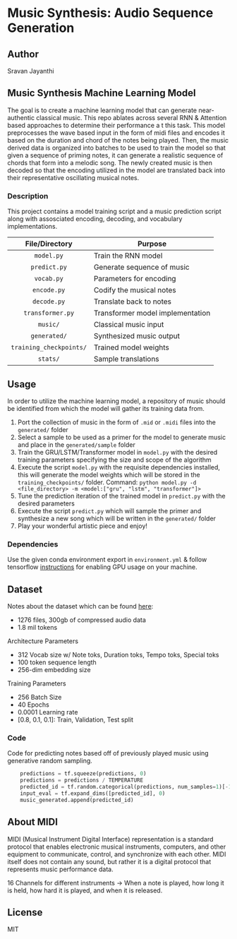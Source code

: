 # Music Synthesis: Audio Sequence Generation

## Author
Sravan Jayanthi

## Music Synthesis Machine Learning Model
The goal is to create a machine learning model that can generate near-authentic classical music. This repo ablates across several RNN & Attention based approaches to determine their performance a t this task. This model preprocesses the wave based input in the form of midi files and encodes it based on the duration and chord of the notes being played. Then, the music derived data is organized into batches to be used to train the model so that given a sequence of priming notes, it can generate a realistic sequence of chords that form into a melodic song. The newly created music is then decoded so that the encoding utilized in the model are translated back into their representative oscillating musical notes.


### Description
This project contains a model training script and a music prediction script along with assosciated encoding, decoding, and vocabulary implementations.

| File/Directory| Purpose       |
|:-------------:| ------------- | 
| `model.py` | Train the RNN model |
| `predict.py` | Generate sequence of music |
| `vocab.py` | Parameters for encoding |
| `encode.py` | Codify the musical notes |
| `decode.py` | Translate back to notes |
| `transformer.py` | Transformer model implementation |
| `music/` | Classical music input |
| `generated/` | Synthesized music output |
| `training_checkpoints/` | Trained model weights |
| `stats/` | Sample translations |

## Usage
In order to utilize the machine learning model, a repository of music should be identified from which the model will gather its training data from.
1. Port the collection of music in the form of `.mid` or `.midi` files into the `generated/` folder
2. Select a sample to be used as a primer for the model to generate music and place in the `generated/sample` folder
3. Train the GRU/LSTM/Transformer model in `model.py` with the desired training parameters specifying the size and scope of the algorithm
4. Execute the script `model.py` with the requisite dependencies installed, this will generate the model weights which will be stored in the `training_checkpoints/` folder. Command: 
`python model.py -d <file_directory> -m <model:["gru", "lstm", "transformer"]>`
5. Tune the prediction iteration of the trained model in `predict.py` with the desired parameters
6. Execute the script `predict.py` which will sample the primer and synthesize a new song which will be written in the `generated/` folder
7. Play your wonderful artistic piece and enjoy!


### Dependencies
Use the given conda environment export in `environment.yml`
& follow tensorflow [instructions](https://www.tensorflow.org/guide/gpu) for enabling GPU usage on your machine.

## Dataset
Notes about the dataset which can be found [here](https://magenta.tensorflow.org/datasets/maestro):
- 1276 files, 300gb of compressed audio data
- 1.8 mil tokens 

Architecture Parameters
- 312 Vocab size w/ Note toks, Duration toks, Tempo toks, Special toks
- 100 token sequence length 
- 256-dim embedding size

Training Parameters
- 256 Batch Size
- 40 Epochs
- 0.0001 Learning rate
- [0.8, 0.1, 0.1]: Train, Validation, Test split

### Code
Code for predicting notes based off of previously played music using generative random sampling.
```python
    predictions = tf.squeeze(predictions, 0)
    predictions = predictions / TEMPERATURE
    predicted_id = tf.random.categorical(predictions, num_samples=1)[-1,0].numpy()
    input_eval = tf.expand_dims([predicted_id], 0)
    music_generated.append(predicted_id)
```

## About MIDI
MIDI (Musical Instrument Digital Interface) representation is a standard protocol that enables electronic musical instruments, computers, and other equipment to communicate, control, and synchronize with each other. MIDI itself does not contain any sound, but rather it is a digital protocol that represents music performance data.

16 Channels for different instruments
-> When a note is played, how long it is held, how hard it is played, and when it is released.


## License
MIT
